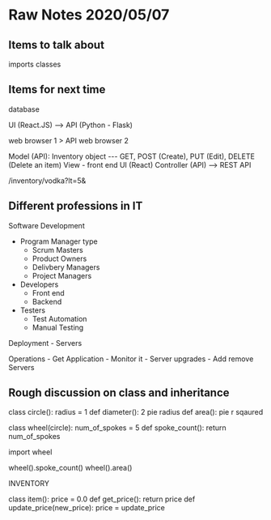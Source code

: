 # Raw Notes 2020/05/07

## Items to talk about
imports 
classes

## Items for next time
database


UI (React.JS) --> API (Python - Flask) 

web browser 1  > API
web browser 2

Model (API): Inventory object --- GET, POST (Create), PUT (Edit), DELETE (Delete an item)
View - front end UI (React)
Controller (API) --> REST API 

/inventory/vodka?lt=5&


## Different professions in IT

Software Development
- Program Manager type
    - Scrum Masters
    - Product Owners
    - Delivbery Managers
    - Project Managers
- Developers
    - Front end
    - Backend
- Testers
    - Test Automation
    - Manual Testing

Deployment
    - Servers

Operations
    - Get Application
    - Monitor it
    - Server upgrades
    - Add remove Servers


## Rough discussion on class and inheritance

class circle():
    radius = 1
    def diameter():
        2 pie radius
    def area():
        pie r sqaured


class wheel(circle):
    num_of_spokes = 5
    def spoke_count():
        return num_of_spokes

import wheel

wheel().spoke_count()
wheel().area()

INVENTORY

class item():
    price = 0.0
    def get_price():
        return price
    def update_price(new_price):
        price = update_price
